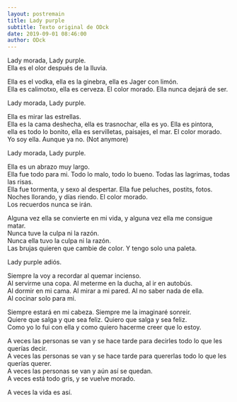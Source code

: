 ```yaml
---
layout: postremain
title: Lady purple
subtitle: Texto original de ODck
date: 2019-09-01 08:46:00
author: ODck
---
```


Lady morada, Lady purple.  
Ella es el olor después de la lluvia.  

Ella es el vodka, ella es la ginebra, ella es Jager con limón.  
Ella es calimotxo, ella es cerveza. El color morado. Ella nunca dejará de ser.  

Lady morada, Lady purple.

Ella es mirar las estrellas.  
Ella es la cama deshecha, ella es trasnochar, ella es yo. Ella es pintora,   
ella es todo lo bonito, ella es servilletas, paisajes, el mar. El color morado.   
Yo soy ella. Aunque ya no. (Not anymore)

Lady morada, Lady purple.  

Ella es un abrazo muy largo.  
Ella fue todo para mi. Todo lo malo, todo lo bueno. Todas las lagrimas, todas las risas.   
Ella fue tormenta, y sexo al despertar. Ella fue peluches, postits, fotos. Noches llorando, y días riendo. El color morado.  
Los recuerdos nunca se irán.  

Alguna vez ella se convierte en mi vida, y alguna vez ella me consigue matar.  
Nunca tuve la culpa ni la razón.  
Nunca ella tuvo la culpa ni la razón.  
Las brujas quieren que cambie de color. Y tengo solo una paleta.  

Lady purple adiós.

Siempre la voy a recordar al quemar incienso.  
Al servirme una copa. Al meterme en la ducha, al ir en autobús.   
Al dormir en mi cama. Al mirar a mi pared. Al no saber nada de ella.  
Al cocinar solo para mi.  

Siempre estará en mi cabeza. Siempre me la imaginaré sonreir.  
Quiere que salga y que sea feliz. Quiero que salga y sea feliz.  
Como yo lo fui con ella y como quiero hacerme creer que lo estoy.  

A veces las personas se van y se hace tarde para decirles todo lo que les querías decir.  
A veces las personas se van y se hace tarde para quererlas todo lo que les querías querer.  
A veces las personas se van y aún así se quedan.  
A veces está todo gris, y se vuelve morado.  

A veces la vida es así.  
